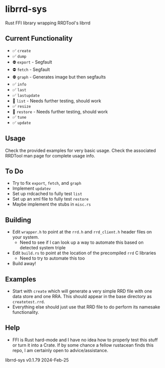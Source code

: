 # librrd-sys
Rust FFI library wrapping RRDTool's librrd

## Current Functionality
* ✅ `create`
* ✅ `dump`
* ⛔️ `export` - Segfault
* ⛔️ `fetch` - Segfault
* ⛔️ `graph` - Generates image but then segfaults
* ✅ `info`
* ✅ `last`
* ✅ `lastupdate`
* 🔶 `list` - Needs further testing, should work
* ✅ `resize`
* 🔶 `restore` - Needs further testing, should work
* ✅ `tune`
* ✅ `update`

## Usage
Check the provided examples for very basic usage.  Check the associated RRDTool man page for complete usage info.

## To Do
* Try to fix `export`, `fetch`, and `graph`
* Implement `updatev`
* Set up rrdcached to fully test `list`
* Set up an xml file to fully test `restore`
* Maybe implement the stubs in `misc.rs`

## Building
* Edit `wrapper.h` to point at the `rrd.h` and `rrd_client.h` header files on your system.
    * Need to see if I can look up a way to automate this based on detected system triple
* Edit `build.rs` to point at the location of the precompiled `rrd` C libraries
    * Need to try to automate this too
* Build away!

## Examples
* Start with `create` which will generate a very simple RRD file with one data store and one RRA.  This should appear in the base directory as `createtest.rrd`.
* Everything else should just use that RRD file to do perform its namesake functionality.

## Help
* FFI is Rust hard-mode and I have no idea how to properly test this stuff or turn it into a Crate.  If by some chance a fellow rustacean finds this repo, I am certainly open to advice/assistance.


librrd-sys v0.1.79 2024-Feb-25
